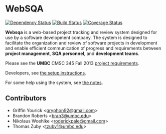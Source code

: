 # WebSQA
[![Dependency Status](https://gemnasium.com/3456Software/websqa.png)](https://gemnasium.com/3456Software/websqa)
[![Build Status](https://travis-ci.org/3456Software/websqa.png?branch=master)](https://travis-ci.org/3456Software/websqa)
[![Coverage Status](https://coveralls.io/repos/3456Software/websqa/badge.png?branch=master)](https://coveralls.io/r/3456Software/websqa?branch=master)

**Websqa** is a web-based project tracking and review system designed for use by
a software development company. The system is designed to facilitate the
organization and review of software projects in development and enable
efficient communication of progress and requirements between
**project management**, **SQA personnel**, and **development teams**.

Please see the **UMBC** CMSC 345 Fall 2013
[project requirements](http://www.csee.umbc.edu/~squire/cs345_proj.shtml).

Developers, see [the setup instructions](https://github.com/3456Software/websqa/blob/master/SETUP.md).

For some help using the system, see [the notes](https://github.com/3456Software/websqa/blob/master/NOTES.md).

## Contributors
 - Griffin Yourick <[gryphon92@gmail.com](mailto:gryphon92@gmail.com)>
 - Brandon Roberts <[bran3@umbc.edu](mailto:bran3@umbc.edu)>
 - Nikolaus Woehlke <[roderickpale@gmail.com](mailto:roderickpale@gmail.com)>
 - Thomas Zuby <[tzuby1@umbc.edu](mailto:tzuby1@umbc.edu)>